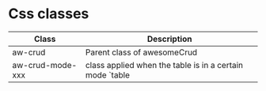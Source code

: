  # Css classes


| Class            | Description                                                                             |
|------------------|-----------------------------------------------------------------------------------------|
| aw-crud          | Parent class of awesomeCrud                                                             |
| aw-crud-mode-xxx | class applied when the table is in a certain mode `table | list | view | create | edit` |




